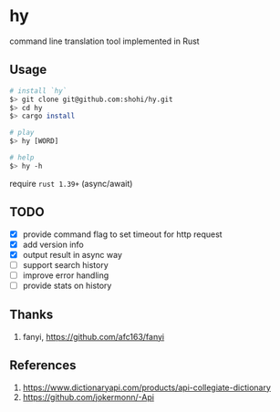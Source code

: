 # hy
command line translation tool implemented in Rust


## Usage

```bash
# install `hy`
$> git clone git@github.com:shohi/hy.git
$> cd hy
$> cargo install

# play
$> hy [WORD]

# help
$> hy -h

```

require `rust 1.39+` (async/await)

## TODO

- [x] provide command flag to set timeout for http request
- [x] add version info
- [x] output result in async way
- [ ] support search history
- [ ] improve error handling
- [ ] provide stats on history

## Thanks

1. fanyi, <https://github.com/afc163/fanyi>


## References

1. <https://www.dictionaryapi.com/products/api-collegiate-dictionary>
2. <https://github.com/jokermonn/-Api>
